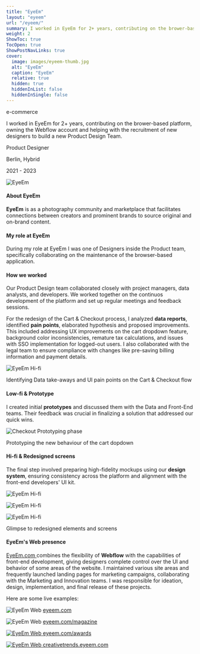 ```yaml
---
title: "EyeEm"
layout: "eyeem"
url: "/eyeem/"
summary: I worked in EyeEm for 2+ years, contributing on the brower-based platform, owning the Webflow account and helping with the recruitment of new designers to build a new Product Design Team.
weight: 2
ShowToc: true
TocOpen: true
ShowPostNavLinks: true
cover:
  image: images/eyeem-thumb.jpg
  alt: "EyeEm"
  caption: "EyeEm"
  relative: true
  hidden: true
  hiddenInList: false
  hiddenInSingle: false
---
```


<div class="intro-info">

<span class="tag orange">e-commerce</span>

<p class="intro-description">I worked in EyeEm for 2+ years, contributing on the brower-based platform, owning the Webflow account and helping with the recruitment of new designers to build a new Product Design Team.</p>
  <div class="intro-details-wrapper">
    <p class="intro-details no-margin-bottom"><span class="fi" style="background-image: url(images/mouse.svg)"></span> Product Designer</p>
    <p class="intro-details no-margin-bottom"><span class="fi" style="background-image: url(images/location.svg)"></span> Berlin, Hybrid</p>
    <p class="intro-details no-margin-bottom"><span class="fi" style="background-image: url(images/calendar.svg)"></span> 2021 - 2023</p>
  </div>

</div>

![EyeEm](images/eyeem-intro.jpg)

#### About EyeEm

**EyeEm** is as a photography community and marketplace that facilitates connections between creators and prominent brands to source original and on-brand content.

#### My role at EyeEm

During my role at EyeEm I was one of Designers inside the Product team, specifically collaborating on the maintenance of the browser-based application.

#### How we worked

Our Product Design team collaborated closely with project managers, data analysts, and developers. We worked together on the continuos development of the platform and set up regular meetings and feedback sessions.

For the redesign of the Cart & Checkout process, I analyzed **data reports**, identified **pain points**, elaborated hypothesis and proposed improvements. This included addressing UX improvements on the cart dropdown feature, background color inconsistencies, remature tax calculations, and issues with SSO implementation for logged-out users. I also collaborated with the legal team to ensure compliance with changes like pre-saving billing information and payment details.

![EyeEm Hi-fi](images/eyeem-user-flow-2.png)

<p class="photo-footnote">Identifying Data take-aways and UI pain points on the Cart & Checkout flow</p>

#### Low-fi & Prototype

I created initial **prototypes** and discussed them with the Data and Front-End teams. Their feedback was crucial in finalizing a solution that addressed our quick wins.

<a href="https://www.figma.com/proto/8uY2K7IVQ9ZY0zZ6nbfgLY/Cart-%26-Checkout-process-(Quick-wins)-(Copy)?page-id=2754%3A8279&node-id=2767-16673&viewport=831%2C395%2C0.06&t=CbdfJQfKEAJWeuO0-1&scaling=min-zoom&starting-point-node-id=2767%3A16673&show-proto-sidebar=1
" target="_blank" style="display:none">Check final prototype<span class="fi" style="background-image: url(images/ext-link.svg)"></span></a>

![Checkout Prototyping phase](images/eyeem-low-fi-dropdown.png)

<p class="photo-footnote">Prototyping the new behaviour of the cart dopdown</p>

#### Hi-fi & Redesigned screens

The final step involved preparing high-fidelity mockups using our **design system**, ensuring consistency across the platform and alignment with the front-end developers' UI kit.

![EyeEm Hi-fi](images/eyeem-auth.png)

![EyeEm Hi-fi](images/eyeem-hifi-modals.png)

![EyeEm Hi-fi](images/eyeem-hifi.png)

<p class="photo-footnote">Glimpse to redesigned elements and screens</p>

#### EyeEm's Web presence

<a href="http://eyeem.com" target="_blank">EyeEm.com <span class="fi" style="background-image: url(images/ext-link.svg)"></span></a> combines the flexibility of **Webflow** with the capabilities of front-end development, giving designers complete control over the UI and behavior of some areas of the website. I maintained various site areas and frequently launched landing pages for marketing campaigns, collaborating with the Marketing and Innovation teams. I was responsible for ideation, design, implementation, and final release of these projects.

Here are some live examples:

![EyeEm Web](images/eyeem-web.jpg)
<a href="http://eyeem.com" target="\_blank">eyeem.com<span class="fi" style="background-image: url(images/ext-link.svg)"></span></a>

![EyeEm Web](images/eyeem-magazine.jpg)
<a href="https://www.eyeem.com/magazine" target="_blank">eyeem.com/magazine<span class="fi" style="background-image: url(images/ext-link.svg)"></span></p>

![EyeEm Web](images/eyeem-awards.jpg)
<a href="https://www.eyeem.com/awards" target="\_blank">eyeem.com/awards<span class="fi" style="background-image: url(images/ext-link.svg)"></span></p>

![EyeEm Web](images/eyeem-creative-trends.jpg)
<a href="https://creativetrends.eyeem.com/" target="\_blank">creativetrends.eyeem.com<span class="fi" style="background-image: url(images/ext-link.svg)"></span></p>
